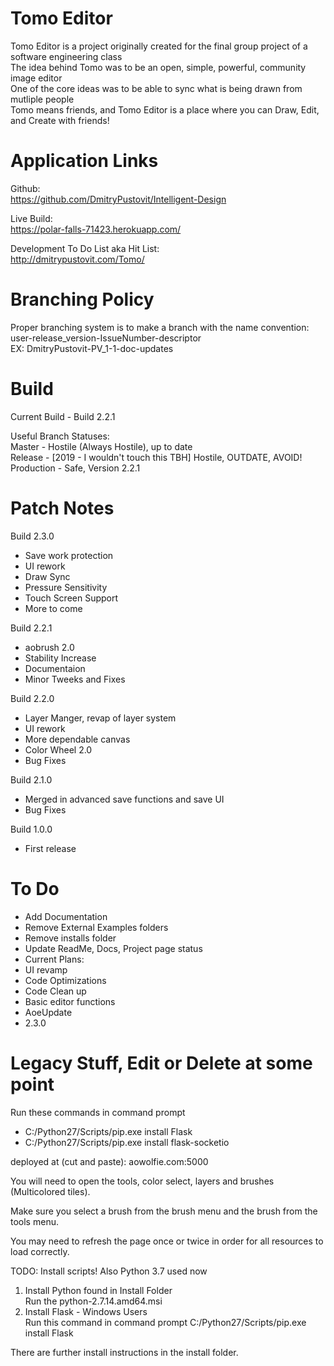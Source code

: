 Tomo Editor
================================
Tomo Editor is a project originally created for the final group project of a software engineering class  
The idea behind Tomo was to be an open, simple, powerful, community image editor  
One of the core ideas was to be able to sync what is being drawn from mutliple people  
Tomo means friends, and Tomo Editor is a place where you can Draw, Edit, and Create with friends!   


Application Links
==================
Github:  
https://github.com/DmitryPustovit/Intelligent-Design

Live Build:  
https://polar-falls-71423.herokuapp.com/  

Development To Do List aka Hit List:  
http://dmitrypustovit.com/Tomo/  


Branching Policy
================================
Proper branching system is to make a branch with the name convention:  
user-release_version-IssueNumber-descriptor  
EX: DmitryPustovit-PV_1-1-doc-updates  


Build
=========================================
Current Build - Build 2.2.1

Useful Branch Statuses:  
Master - Hostile (Always Hostile), up to date  
Release - [2019 - I wouldn't touch this TBH] Hostile, OUTDATE, AVOID!    
Production - Safe, Version 2.2.1  


Patch Notes
==================
Build 2.3.0  
- Save work protection  
- UI rework  
- Draw Sync  
- Pressure Sensitivity  
- Touch Screen Support  
- More to come  

Build 2.2.1
- aobrush 2.0  
- Stability Increase
- Documentaion
- Minor Tweeks and Fixes

Build 2.2.0
- Layer Manger, revap of layer system
- UI rework
- More dependable canvas
- Color Wheel 2.0
- Bug Fixes  

Build 2.1.0
- Merged in advanced save functions and save UI
- Bug Fixes

Build 1.0.0
- First release


To Do
=========
- Add Documentation  
- Remove External Examples folders   
- Remove installs folder  
- Update ReadMe, Docs, Project page status
- 	Current Plans:
- UI revamp
- Code Optimizations
- Code Clean up
- Basic editor functions
- AoeUpdate
- 2.3.0


Legacy Stuff, Edit or Delete at some point
=======================
Run these commands in command prompt  
- C:/Python27/Scripts/pip.exe install Flask  
- C:/Python27/Scripts/pip.exe install flask-socketio  


deployed at (cut and paste): aowolfie.com:5000

You will need to open the tools, color select, layers and brushes (Multicolored tiles).

Make sure you select a brush from the brush menu and the brush from the tools menu.

You may need to refresh the page once or twice in order for all resources to load correctly.

TODO: 
Install scripts! 
Also Python 3.7 used now


1) Install Python found in Install Folder  
	Run the python-2.7.14.amd64.msi  
2) Install Flask - Windows Users  
	Run this command in command prompt C:/Python27/Scripts/pip.exe install Flask  

There are further install instructions in the install folder.